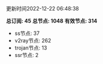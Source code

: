 更新时间2022-12-22 06:48:38

**总订阅: 45**
**总节点: 1048**
**有效节点: 314**
- ss节点: 37
- v2ray节点: 262
- trojan节点: 13
- ssr节点: 2
